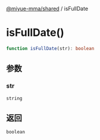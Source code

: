 [@miyue-mma/shared](../index.md) / isFullDate

# isFullDate()

```ts
function isFullDate(str): boolean
```

## 参数

### str

`string`

## 返回

`boolean`
